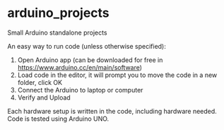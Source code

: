 # arduino_projects
Small Arduino standalone projects

An easy way to run code (unless otherwise specified):
1. Open Arduino app (can be downloaded for free in https://www.arduino.cc/en/main/software)
2. Load code in the editor, it will prompt you to move the code in a new folder, click OK
3. Connect the Arduino to laptop or computer
4. Verify and Upload 

Each hardware setup is written in the code, including hardware needed. 
Code is tested using Arduino UNO.
